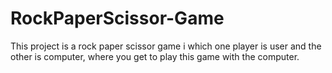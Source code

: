 # RockPaperScissor-Game
This project is a rock paper scissor game i which one player is user and the other is computer, where you get to play this game with the computer.
